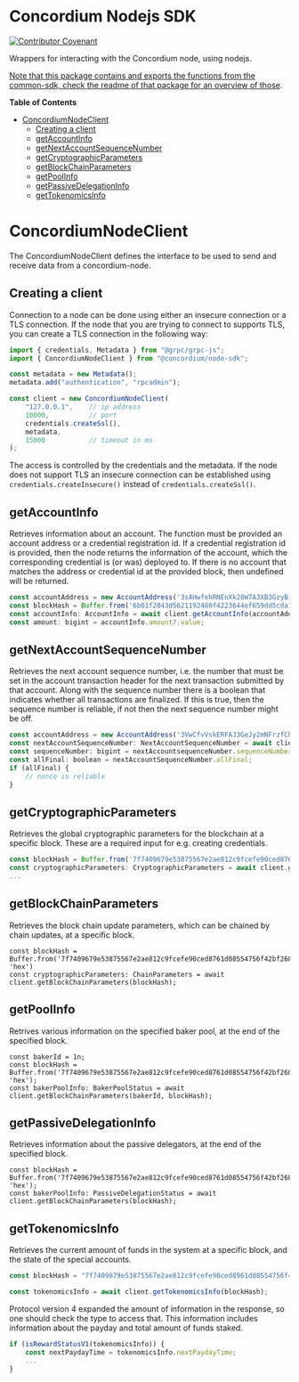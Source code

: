 # Concordium Nodejs SDK

[![Contributor Covenant](https://img.shields.io/badge/Contributor%20Covenant-2.0-4baaaa.svg)](https://github.com/Concordium/.github/blob/main/.github/CODE_OF_CONDUCT.md)

Wrappers for interacting with the Concordium node, using nodejs.

[Note that this package contains and exports the functions from the common-sdk, check the readme of that package for an overview of those](../common/README.md).

**Table of Contents**
- [ConcordiumNodeClient](#concordiumnodeclient)
    - [Creating a client](#creating-a-client)
    - [getAccountInfo](#getaccountinfo)
    - [getNextAccountSequenceNumber](#getnextaccountsequencenumber)
    - [getCryptographicParameters](#getcryptographicparameters)
    - [getBlockChainParameters](#getblockchainparameters)
    - [getPoolInfo](#getpoolinfo)
    - [getPassiveDelegationInfo](#getpassivedelegationinfo)
    - [getTokenomicsInfo](#gettokenomicsinfo)

# ConcordiumNodeClient

The ConcordiumNodeClient defines the interface to be used to send and receive data from
a concordium-node.

## Creating a client
Connection to a node can be done using either an insecure connection or a TLS connection. If the node that you are trying to connect to supports TLS, you can create a TLS connection in the following way:

```js
import { credentials, Metadata } from "@grpc/grpc-js";
import { ConcordiumNodeClient } from "@concordium/node-sdk";

const metadata = new Metadata();
metadata.add("authentication", "rpcadmin");

const client = new ConcordiumNodeClient(
    "127.0.0.1",    // ip address
    10000,          // port
    credentials.createSsl(),
    metadata,
    15000           // timeout in ms
);
```

The access is controlled by the credentials and the metadata. If the node does not support TLS an insecure connection can be established using `credentials.createInsecure()` instead of `credentials.createSsl()`.

## getAccountInfo
Retrieves information about an account. The function must be provided an account address or a credential registration id.
If a credential registration id is provided, then the node returns the information of the account,
which the corresponding credential is (or was) deployed to.
If there is no account that matches the address or credential id at the provided
block, then undefined will be returned.
```js
const accountAddress = new AccountAddress('3sAHwfehRNEnXk28W7A3XB3GzyBiuQkXLNRmDwDGPUe8JsoAcU');
const blockHash = Buffer.from('6b01f2043d5621192480f4223644ef659dd5cda1e54a78fc64ad642587c73def', 'hex');
const accountInfo: AccountInfo = await client.getAccountInfo(accountAddress, blockHash);
const amount: bigint = accountInfo.amount?.value;
```

## getNextAccountSequenceNumber
Retrieves the next account sequence number, i.e. the number that must be set in the account transaction
header for the next transaction submitted by that account. Along with the sequence number there is a boolean
that indicates whether all transactions are finalized. If this is true, then the sequence number is reliable,
if not then the next sequence number might be off.
```js
const accountAddress = new AccountAddress('3VwCfvVskERFAJ3GeJy2mNFrzfChqUymSJJCvoLAP9rtAwMGYt');
const nextAccountSequenceNumber: NextAccountSequenceNumber = await client.getNextAccountSequenceNumber(accountAddress);
const sequenceNumber: bigint = nextAccountsequenceNumber.sequenceNumber?.value;
const allFinal: boolean = nextAccountSequenceNumber.allFinal;
if (allFinal) {
    // nonce is reliable
}
```

## getCryptographicParameters
Retrieves the global cryptographic parameters for the blockchain at a specific block.
These are a required input for e.g. creating credentials.
```js
const blockHash = Buffer.from('7f7409679e53875567e2ae812c9fcefe90ced8761d08554756f42bf268a42749', 'hex')
const cryptographicParameters: CryptographicParameters = await client.getCryptographicParameters(blockHash);
...
```

## getBlockChainParameters
Retrieves the block chain update parameters, which can be chained by chain updates, at a specific block.
```
const blockHash = Buffer.from('7f7409679e53875567e2ae812c9fcefe90ced8761d08554756f42bf268a42749', 'hex')
const cryptographicParameters: ChainParameters = await client.getBlockChainParameters(blockHash);
```

## getPoolInfo
Retrives various information on the specified baker pool, at the end of the specified block.
```
const bakerId = 1n;
const blockHash = Buffer.from('7f7409679e53875567e2ae812c9fcefe90ced8761d08554756f42bf268a42749', 'hex');
const bakerPoolInfo: BakerPoolStatus = await client.getBlockChainParameters(bakerId, blockHash);
```

## getPassiveDelegationInfo
Retrieves information about the passive delegators, at the end of the specified block.
```
const blockHash = Buffer.from('7f7409679e53875567e2ae812c9fcefe90ced8761d08554756f42bf268a42749', 'hex');
const bakerPoolInfo: PassiveDelegationStatus = await client.getBlockChainParameters(blockHash);
```

## getTokenomicsInfo
Retrieves the current amount of funds in the system at a specific block, and the state of the special accounts.
```js
const blockHash = "7f7409679e53875567e2ae812c9fcefe90ced8961d08554756f42bf268a42749";

const tokenomicsInfo = await client.getTokenomicsInfo(blockHash);
```

Protocol version 4 expanded the amount of information in the response, so one should check the type to access that.
This information includes information about the payday and total amount of funds staked.
```js
if (isRewardStatusV1(tokenomicsInfo)) {
    const nextPaydayTime = tokenomicsInfo.nextPaydayTime;
    ...
}
```
